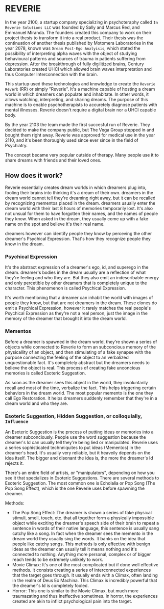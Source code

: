 # REVERIE

In the year 2100, a startup company specializing in psychoteraphy called `In Reverie Solutions LLC` was founded by Sally and Marcus Red, and Emmanuel Miranda. The founders created this company to work on their project thesis to transform it into a real product.  Their thesis was the continuation of another thesis published by Motomera Laboratories in the year 2078, known was `Dream Post-Ego Analyisis`, which stated the possibility of interpreting alpha waves with the object of studying behavioural patterns and sources of trauma in patients suffering from depression. After the breakthrough of fully digilitized brains, Century Laboratories created UHCI which allowed brain waves interpretation and thus Computer Interconnection with the brain.

This startup used these technologies and knowledge to create the `Reverie Reverb` (RR) or simply "Reverie". It's a machine capable of hosting a dream world in which dreamers can populate and inhabitate. In other words, it allows watching, interpreting, and sharing dreams. The purpose of this machine is to enable psychotherapists to accuretely diagnose patients with mental illnesses. Reverie doesn't require a digital brain nor a UHCI capable body. 

By the year 2103 the team made the first succesful run of Reverie. They decided to make the company public, but The Vega Group stepped in and bought them right away. Reverie was approved for medical use in the year 2110, and it's been thoroughly used since ever since in the field of Psychiatry.

The concept became very popular outside of therapy. Many people use it to share dreams with friends and their loved ones. 

## How does it work?

Reverie essentially creates dream worlds in which dreamers plug into, fooling their brains into thinking it's a dream of their own. dreamers in the dream world cannot tell they're dreaming right away, but it can be recalled by recognizing mementos placed in the dream. dreamers usually enter the dream world with their last 8 hours of memories temporarily lost. It's also not unsual for them to have forgotten their names, and the names of people they know. When asked in the dream, they usually come up with a fake name on the spot and believe it's their real name.

dreamers however can identify people they know by perceving the other dreamer's Psychical Expression. That's how they recognize people they know in the dream.

### Psychical Expression

It's the abstract expression of a dreamer's ego, id, and superego in the dream. dreamer's bodies in the dream usually are a reflection of what they're feeling and who they are. But they also emit an indescribable energy and only percetible by other dreamers that is completely unique to the character. This phenomenon is called Psychical Expression.

It's worth mentioning that a dreamer can inhabit the world with images of people they know, but that are not dreamers in the dream. These clones do emit a Psychical Expression, however it rarely matches the real people's Psychical Expression as they're not a real person, just the image in the memory of the dreamer that brought it into the dream world.

### Mementos

Before a dreamer is spawned in the dream world, they're shown a series of objects while connected to Reverie to form an subconcious memory of the physicallity of an object, and then stimulating of a fake synapse with the purpose connecting the feeling of the object to an verbalized unquestionable fact. It's completely abstract but the dreamers needs to believe the object is real. This process of creating fake unconcious memories is called Esoteric Suggestion.

As soon as the dreamer sees this object in the world, they involuntarily recall and most of the time, verbalize the fact. This helps triggering certain behaviors in the dream world. The most popular memento is the one they call Ego Restoration. It helps dreamers suddenly remember that they're in a dream world and who they are.

### Esoteric Suggestion, Hidden Suggestion, or colloquially, `Influence`

An Esoteric Suggestion is the process of putting ideas or memories into a dreamer subconciously. People use the word suggestion because the dreamer's Id can usually tell they're being lied or manipulated. Reverie uses a series sophisticated technniquites to put ideas (Mementos) in the dreamer's head. It's usually very reliable, but it heaveily depends on the idea itself. The bigger and disonant the idea is, the more the dreamer's Id rejects it.

There's an entire field of artists, or "manipulators", depending on how you see it that specializes in Esoteric Suggestions. There are several methods to Esoteric Suggestion. The most common one is Echolalia or Pop Song (The Pop Song Effect), which is the one Reverie uses before spawning the dreamer.

Methods:
- The Pop Song Effect: The dreamer is shown a series of fake physical stimuli, smell, touch, etc. that all together form a physically impossible object while exciting the dreamer's speech side of their brain to repeat a sentence in words of their native language, this sentence is usually sang catchy like a song. In fact when the dreamer sees the memento in the dream world they usually sing the words. It banks on the idea that people like catchy songs. This methods is only effective with benign ideas as the dreamer can usually tell it means nothing and it's connected to nothing. Anything more personal, complex or of bigger reach tends to be extremely unlikely to work.
- Movie Climax: It's one of the most complicated but if done well effective methods. It consists creating a series of interconnected experiences that the target goes through. It usually ends with a Climax, often landing in the realm of Deus Ex Machina. This Climax is incredibly powerful that the dreamer's Id is completely fooled.
- Horror: This one is similar to the Movie Climax, but much more traumazating and thus ineffective sometimes. In horror, the experiences created are akin to inflict psychological pain into the target.





